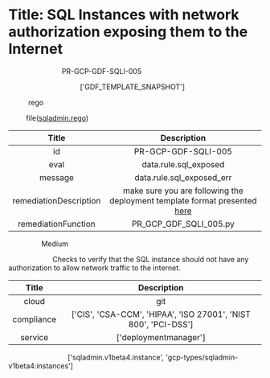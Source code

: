 



# Title: SQL Instances with network authorization exposing them to the Internet


***<font color="white">Master Test Id:</font>*** PR-GCP-GDF-SQLI-005

***<font color="white">Master Snapshot Id:</font>*** ['GDF_TEMPLATE_SNAPSHOT']

***<font color="white">type:</font>*** rego

***<font color="white">rule:</font>*** file([sqladmin.rego])  
  
  
  
  

|Title|Description|
| :---: | :---: |
|id|PR-GCP-GDF-SQLI-005|
|eval|data.rule.sql_exposed|
|message|data.rule.sql_exposed_err|
|remediationDescription|make sure you are following the deployment template format presented <a href='https://cloud.google.com/sql/docs/mysql/admin-api/rest/v1beta4/instancess' target='_blank'>here</a>|
|remediationFunction|PR_GCP_GDF_SQLI_005.py|


***<font color="white">Severity:</font>*** Medium

***<font color="white">Description:</font>*** Checks to verify that the SQL instance should not have any authorization to allow network traffic to the internet.  
  
  

|Title|Description|
| :---: | :---: |
|cloud|git|
|compliance|['CIS', 'CSA-CCM', 'HIPAA', 'ISO 27001', 'NIST 800', 'PCI-DSS']|
|service|['deploymentmanager']|


***<font color="white">Resource Types:</font>*** ['sqladmin.v1beta4.instance', 'gcp-types/sqladmin-v1beta4:instances']


[sqladmin.rego]: https://github.com/prancer-io/prancer-compliance-test/tree/master/google/iac/sqladmin.rego
